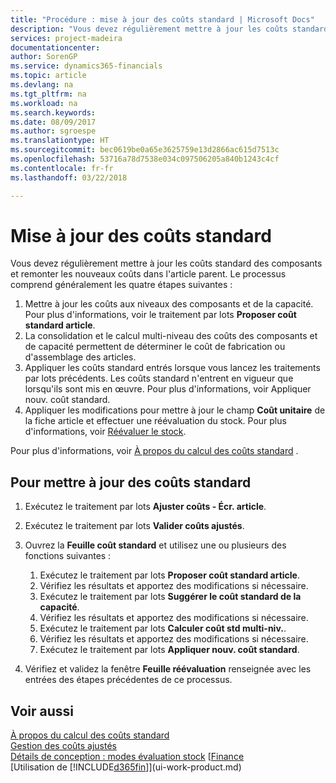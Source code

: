 ```yaml
---
title: "Procédure : mise à jour des coûts standard | Microsoft Docs"
description: "Vous devez régulièrement mettre à jour les coûts standard des composants et remonter les nouveaux coûts dans l'article parent."
services: project-madeira
documentationcenter: 
author: SorenGP
ms.service: dynamics365-financials
ms.topic: article
ms.devlang: na
ms.tgt_pltfrm: na
ms.workload: na
ms.search.keywords: 
ms.date: 08/09/2017
ms.author: sgroespe
ms.translationtype: HT
ms.sourcegitcommit: bec0619be0a65e3625759e13d2866ac615d7513c
ms.openlocfilehash: 53716a78d7538e034c097506205a840b1243c4cf
ms.contentlocale: fr-fr
ms.lasthandoff: 03/22/2018

---
```

# <a name="update-standard-costs"></a>Mise à jour des coûts standard
Vous devez régulièrement mettre à jour les coûts standard des composants et remonter les nouveaux coûts dans l'article parent. Le processus comprend généralement les quatre étapes suivantes :  

1.  Mettre à jour les coûts aux niveaux des composants et de la capacité. Pour plus d'informations, voir le traitement par lots **Proposer coût standard article**.  
2.  La consolidation et le calcul multi-niveau des coûts des composants et de capacité permettent de déterminer le coût de fabrication ou d'assemblage des articles.  
3.  Appliquer les coûts standard entrés lorsque vous lancez les traitements par lots précédents. Les coûts standard n'entrent en vigueur que lorsqu'ils sont mis en œuvre. Pour plus d'informations, voir Appliquer nouv. coût standard.  
4.  Appliquer les modifications pour mettre à jour le champ **Coût unitaire** de la fiche article et effectuer une réévaluation du stock. Pour plus d'informations, voir [Réévaluer le stock](inventory-how-revalue-inventory.md).  

Pour plus d'informations, voir [À propos du calcul des coûts standard](finance-about-calculating-standard-cost.md) .  
## <a name="to-update-standard-costs"></a>Pour mettre à jour des coûts standard  
1.  Exécutez le traitement par lots **Ajuster coûts - Écr. article**.  
2.  Exécutez le traitement par lots **Valider coûts ajustés**.  
3.  Ouvrez la **Feuille coût standard** et utilisez une ou plusieurs des fonctions suivantes :  

    1.  Exécutez le traitement par lots **Proposer coût standard article**.  
    2.  Vérifiez les résultats et apportez des modifications si nécessaire.  
    3.  Exécutez le traitement par lots **Suggérer le coût standard de la capacité**.  
    4.  Vérifiez les résultats et apportez des modifications si nécessaire.
    5. Exécutez le traitement par lots **Calculer coût std multi-niv.**.
    6.  Vérifiez les résultats et apportez des modifications si nécessaire.
    7.  Exécutez le traitement par lots **Appliquer nouv. coût standard**.  
4.  Vérifiez et validez la fenêtre **Feuille réévaluation** renseignée avec les entrées des étapes précédentes de ce processus.  

## <a name="see-also"></a>Voir aussi  
 [À propos du calcul des coûts standard](finance-about-calculating-standard-cost.md)   
 [Gestion des coûts ajustés](finance-manage-inventory-costs.md)   
 [Détails de conception : modes évaluation stock](design-details-costing-methods.md) [[Finance](finance.md)  
 [Utilisation de [!INCLUDE[d365fin](includes/d365fin_md.md)]](ui-work-product.md)  

